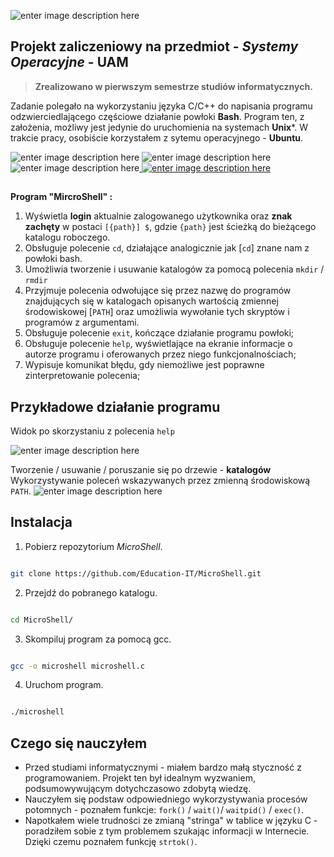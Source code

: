 ![enter image description here](https://raw.githubusercontent.com/Education-IT/MicroShell/main/Banner.png)
## Projekt zaliczeniowy na przedmiot - ***Systemy Operacyjne*** - **UAM**

> **Zrealizowano w pierwszym semestrze studiów informatycznych.**

Zadanie polegało na wykorzystaniu języka C/C++ do napisania programu odzwierciedlającego częściowe działanie powłoki **Bash**. Program ten, z założenia, możliwy jest jedynie do uruchomienia na systemach  **Unix***. W trakcie pracy, osobiście korzystałem z sytemu operacyjnego - **Ubuntu**.  

![enter image description here](https://img.shields.io/badge/C-A8B9CC.svg?style=for-the-badge&logo=C&logoColor=black) ![enter image description here](https://img.shields.io/badge/GNU%20Bash-4EAA25.svg?style=for-the-badge&logo=GNU-Bash&logoColor=white)  ![enter image description here](https://img.shields.io/badge/Linux-FCC624.svg?style=for-the-badge&logo=Linux&logoColor=black)[ ![enter image description here](https://img.shields.io/badge/website-000000?style=for-the-badge&logo=About.me&logoColor=white)](https://education-it.pl/)
 ## 
**Program "MircroShell" :**
 1)  Wyświetla **login** aktualnie zalogowanego użytkownika oraz **znak zachęty** w postaci `[{path}] $`, gdzie `{path}` jest ścieżką do bieżącego katalogu roboczego.
 2) Obsługuje polecenie `cd`, działające analogicznie jak [`cd`] znane nam z powłoki bash.
 3) Umożliwia tworzenie i usuwanie katalogów za pomocą polecenia `mkdir` / `rmdir` 
 4) Przyjmuje polecenia odwołujące się przez nazwę do programów znajdujących się w katalogach opisanych wartością zmiennej środowiskowej [`PATH`] oraz umożliwia wywołanie tych skryptów i programów z argumentami.
 5) Obsługuje polecenie `exit`, kończące działanie programu powłoki;
 6) Obsługuje polecenie `help`, wyświetlające na ekranie informacje o autorze programu i oferowanych przez niego funkcjonalnościach;
 7) Wypisuje komunikat błędu, gdy niemożliwe jest poprawne zinterpretowanie polecenia;
  
  ##  Przykładowe działanie programu
  Widok po skorzystaniu z polecenia `help` 


![enter image description here](https://raw.githubusercontent.com/Education-IT/MicroShell/main/Microshell-help.PNG)

Tworzenie / usuwanie / poruszanie się po drzewie - **katalogów**
Wykorzystywanie poleceń wskazywanych przez zmienną środowiskową `PATH`.
![enter image description here](https://raw.githubusercontent.com/Education-IT/MicroShell/main/Microshell-dir.PNG)

##  Instalacja
1) Pobierz repozytorium *MicroShell*.
```bash

git clone https://github.com/Education-IT/MicroShell.git

```
2) Przejdź do pobranego katalogu.
```bash

cd MicroShell/

```
 
3) Skompiluj program za pomocą gcc.
```bash

gcc -o microshell microshell.c 

```
4) Uruchom program.
```bash

./microshell

```

  

## Czego się nauczyłem
- Przed studiami informatycznymi - miałem bardzo małą styczność z programowaniem. Projekt ten był idealnym wyzwaniem, podsumowywującym dotychczasowo zdobytą wiedzę.
- Nauczyłem się podstaw odpowiedniego wykorzystywania procesów potomnych - poznałem funkcje: `fork()` / `wait()`/ `waitpid()` / `exec()`.
- Napotkałem wiele trudności ze zmianą "stringa" w tablice w języku C - poradziłem sobie z tym problemem szukając informacji w Internecie. Dzięki czemu poznałem funkcję `strtok()`.
